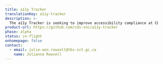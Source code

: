 ```yaml
---
title: a11y Tracker
translationKey: a11y-tracker
description: >-
  The a11y Tracker is seeking to improve accessibility compliance at CDS by collecting and presenting data on how product teams are performing, and by reporting on how we're improving over time.
product-url: https://github.com/cds-snc/a11y-tracker
phase: alpha
status: in-flight
onhomepage: false
contact:
  - email: julie-ann.rowsell@tbs-sct.gc.ca
    name: Julianna Rowsell
---
```

